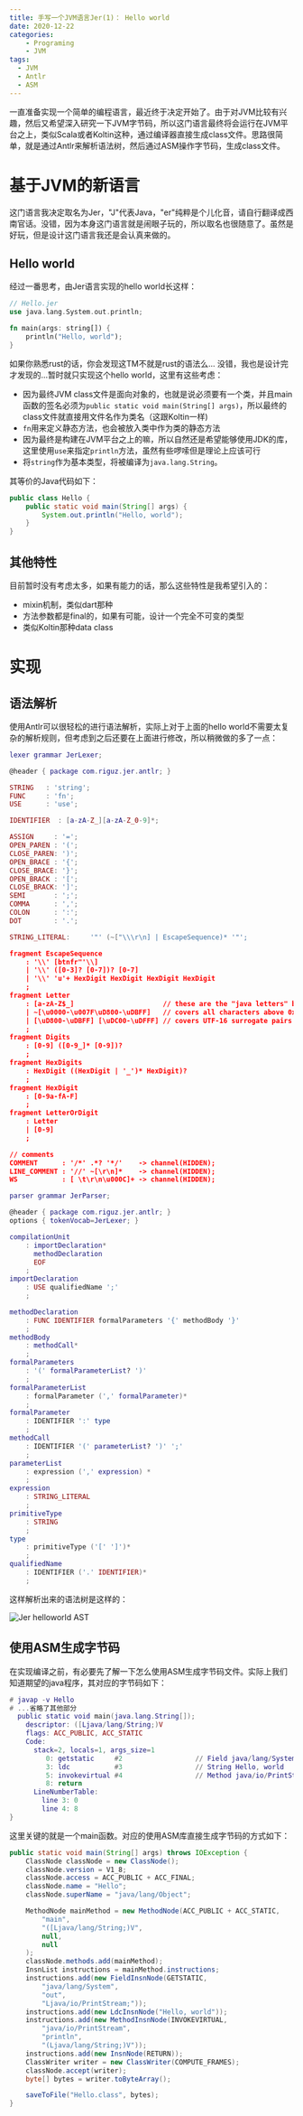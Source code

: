 ```yaml
---
title: 手写一个JVM语言Jer(1)： Hello world
date: 2020-12-22
categories:  
    - Programing
    - JVM
tags:
  - JVM
  - Antlr
  - ASM
---
```

一直准备实现一个简单的编程语言，最近终于决定开始了。由于对JVM比较有兴趣，然后又希望深入研究一下JVM字节码，所以这门语言最终将会运行在JVM平台之上，类似Scala或者Koltin这种，通过编译器直接生成class文件。思路很简单，就是通过Antlr来解析语法树，然后通过ASM操作字节码，生成class文件。   

<!-- more -->

# 基于JVM的新语言
这门语言我决定取名为Jer，"J"代表Java，"er"纯粹是个儿化音，请自行翻译成西南官话。没错，因为本身这门语言就是闹眼子玩的，所以取名也很随意了。虽然是好玩，但是设计这门语言我还是会认真来做的。

## Hello world

经过一番思考，由Jer语言实现的hello world长这样：

```rust
// Hello.jer
use java.lang.System.out.println;

fn main(args: string[]) {
    println("Hello, world");
}
```
如果你熟悉rust的话，你会发现这TM不就是rust的语法么... 没错，我也是设计完才发现的...暂时就只实现这个hello world，这里有这些考虑：

* 因为最终JVM class文件是面向对象的，也就是说必须要有一个类，并且main函数的签名必须为`public static void main(String[] args)`，所以最终的class文件就直接用文件名作为类名（这跟Koltin一样)
* `fn`用来定义静态方法，也会被放入类中作为类的静态方法
* 因为最终是构建在JVM平台之上的嘛，所以自然还是希望能够使用JDK的库，这里使用`use`来指定`println`方法，虽然有些啰嗦但是理论上应该可行
* 将`string`作为基本类型，将被编译为`java.lang.String`。

其等价的Java代码如下：

```java
public class Hello {
    public static void main(String[] args) {
        System.out.println("Hello, world");
    }
}
```

## 其他特性
目前暂时没有考虑太多，如果有能力的话，那么这些特性是我希望引入的：

* mixin机制，类似dart那种
* 方法参数都是final的，如果有可能，设计一个完全不可变的类型
* 类似Koltin那种data class

# 实现
## 语法解析

使用Antlr可以很轻松的进行语法解析，实际上对于上面的hello world不需要太复杂的解析规则，但考虑到之后还要在上面进行修改，所以稍微做的多了一点：

```lua
lexer grammar JerLexer;

@header { package com.riguz.jer.antlr; }

STRING   : 'string';
FUNC     : 'fn';
USE      : 'use';

IDENTIFIER  : [a-zA-Z_][a-zA-Z_0-9]*;

ASSIGN     : '=';
OPEN_PAREN : '(';
CLOSE_PAREN: ')';
OPEN_BRACE : '{';
CLOSE_BRACE: '}';
OPEN_BRACK : '[';
CLOSE_BRACK: ']';
SEMI       : ';';
COMMA      : ',';
COLON      : ':';
DOT        : '.';

STRING_LITERAL:     '"' (~["\\\r\n] | EscapeSequence)* '"';

fragment EscapeSequence
    : '\\' [btnfr"'\\]
    | '\\' ([0-3]? [0-7])? [0-7]
    | '\\' 'u'+ HexDigit HexDigit HexDigit HexDigit
    ;
fragment Letter
    : [a-zA-Z$_]                      // these are the "java letters" below 0x7F
    | ~[\u0000-\u007F\uD800-\uDBFF]   // covers all characters above 0x7F which are not a surrogate
    | [\uD800-\uDBFF] [\uDC00-\uDFFF] // covers UTF-16 surrogate pairs encodings for U+10000 to U+10FFFF
    ;
fragment Digits
    : [0-9] ([0-9_]* [0-9])?
    ;
fragment HexDigits
    : HexDigit ((HexDigit | '_')* HexDigit)?
    ;
fragment HexDigit
    : [0-9a-fA-F]
    ;
fragment LetterOrDigit
    : Letter
    | [0-9]
    ;

// comments
COMMENT      : '/*' .*? '*/'    -> channel(HIDDEN);
LINE_COMMENT : '//' ~[\r\n]*    -> channel(HIDDEN);
WS           : [ \t\r\n\u000C]+ -> channel(HIDDEN);
```

```lua
parser grammar JerParser;

@header { package com.riguz.jer.antlr; }
options { tokenVocab=JerLexer; }

compilationUnit
    : importDeclaration*
      methodDeclaration
      EOF
    ;
importDeclaration
    : USE qualifiedName ';'
    ;

methodDeclaration
    : FUNC IDENTIFIER formalParameters '{' methodBody '}'
    ;
methodBody
    : methodCall*
    ;
formalParameters
    : '(' formalParameterList? ')'
    ;
formalParameterList
    : formalParameter (',' formalParameter)*
    ;
formalParameter
    : IDENTIFIER ':' type
    ;
methodCall
    : IDENTIFIER '(' parameterList? ')' ';'
    ;
parameterList
    : expression (',' expression) *
    ;
expression
    : STRING_LITERAL
    ;
primitiveType
    : STRING
    ;
type
    : primitiveType ('[' ']')*
    ;
qualifiedName
    : IDENTIFIER ('.' IDENTIFIER)*
    ;

```

这样解析出来的语法树是这样的：

![Jer helloworld AST](/images/jer_helloworld_ast.png)

## 使用ASM生成字节码
在实现编译之前，有必要先了解一下怎么使用ASM生成字节码文件。实际上我们知道期望的java程序，其对应的字节码如下：

```lua
# javap -v Hello
# ...省略了其他部分
  public static void main(java.lang.String[]);
    descriptor: ([Ljava/lang/String;)V
    flags: ACC_PUBLIC, ACC_STATIC
    Code:
      stack=2, locals=1, args_size=1
         0: getstatic     #2                  // Field java/lang/System.out:Ljava/io/PrintStream;
         3: ldc           #3                  // String Hello, world
         5: invokevirtual #4                  // Method java/io/PrintStream.println:(Ljava/lang/String;)V
         8: return
      LineNumberTable:
        line 3: 0
        line 4: 8
}
```
这里关键的就是一个main函数。对应的使用ASM库直接生成字节码的方式如下：

```java
public static void main(String[] args) throws IOException {
    ClassNode classNode = new ClassNode();
    classNode.version = V1_8;
    classNode.access = ACC_PUBLIC + ACC_FINAL;
    classNode.name = "Hello";
    classNode.superName = "java/lang/Object";

    MethodNode mainMethod = new MethodNode(ACC_PUBLIC + ACC_STATIC,
        "main",
        "([Ljava/lang/String;)V",
        null,
        null
    );
    classNode.methods.add(mainMethod);
    InsnList instructions = mainMethod.instructions;
    instructions.add(new FieldInsnNode(GETSTATIC,
        "java/lang/System",
        "out",
        "Ljava/io/PrintStream;"));
    instructions.add(new LdcInsnNode("Hello, world"));
    instructions.add(new MethodInsnNode(INVOKEVIRTUAL,
        "java/io/PrintStream",
        "println",
        "(Ljava/lang/String;)V"));
    instructions.add(new InsnNode(RETURN));
    ClassWriter writer = new ClassWriter(COMPUTE_FRAMES);
    classNode.accept(writer);
    byte[] bytes = writer.toByteArray();

    saveToFile("Hello.class", bytes);
}
```